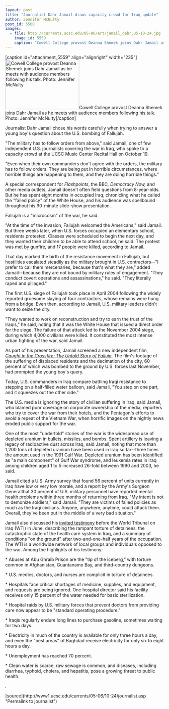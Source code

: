 ```yaml
---
layout: post
title: "Journalist Dahr Jamail draws capacity crowd for Iraq update"
author: Jennifer McNulty
post_id: 5560
images:
  - file: http://currents.ucsc.edu/05-06/art/jamail_dahr.05-10-24.jpg
    image_id: 5559
    caption: "Cowell College provost Deanna Shemek joins Dahr Jamail as he meets with audience members following his talk. Photo: Jennifer McNulty"
---
```


[caption id="attachment_5559" align="alignright" width="235"]<a href="http://localhost/mysite/wp-content/uploads/2005/10/jamail_dahr.05-10-24.jpg"><img class="size-full wp-image-5559" src="http://localhost/mysite/wp-content/uploads/2005/10/jamail_dahr.05-10-24.jpg" alt="Cowell College provost Deanna Shemek joins Dahr Jamail as he meets with audience members following his talk. Photo: Jennifer McNulty" width="235" height="156" /></a>Cowell College provost Deanna Shemek joins Dahr Jamail as he meets with audience members following his talk. Photo: Jennifer McNulty[/caption]
<a name="content" id="content"></a>
<p>
  Journalist Dahr Jamail chose his words carefully when trying to answer a young boy's question about the U.S. bombing of Fallujah.
</p>
<p>
  "The military has to follow orders from above," said Jamail, one of few independent U.S. journalists covering the war in Iraq, who spoke to a capacity crowd at the UCSC Music Center Recital Hall on October 19.
</p>
<p>
  "Even when their own commanders don't agree with the orders, the military has to follow orders. They are being put in horrible circumstances, where horrible things are happening to them, and they are doing horrible things."
</p>
<p>
  A special correspondent for <i>Flashpoints</i>, the BBC<i>, Democracy Now,</i> and other media outlets, Jamail doesn't often field questions from 8-year-olds. But he has spent eight months in occupied Iraq, chronicling what he called the "failed policy" of the White House, and his audience was spellbound throughout his 90-minute slide-show presentation.
</p>
<p>
  Fallujah is a "microcosm" of the war, he said.
</p>
<p>
  "At the time of the invasion, Fallujah welcomed the Americans," said Jamail. But three weeks later, when U.S. forces occupied an elementary school, residents protested. Classes were scheduled to begin the next day, and they wanted their children to be able to attend school, he said. The protest was met by gunfire, and 17 people were killed, according to Jamail.
</p>
<p>
  That day marked the birth of the resistance movement in Fallujah, but hostilities escalated steadily as the military brought in U.S. contractors--"I prefer to call them mercenaries, because that's what they are," added Jamail--because they are not bound by military rules of engagement. "They conduct covert operations and assassinations," he said. "They literally raped and pillaged."
</p>
<p>
  The first U.S. siege of Fallujah took place in April 2004 following the widely reported gruesome slaying of four contractors, whose remains were hung from a bridge. Even then, according to Jamail, U.S. military leaders didn't want to seize the city.
</p>
<p>
  "They wanted to work on reconstruction and try to earn the trust of the Iraqis," he said, noting that it was the White House that issued a direct order for the siege. The failure of that attack led to the November 2004 siege, during which 4,000 civilians were killed. It constituted the most intense urban fighting of the war, said Jamail.
</p>
<p>
  As part of his presentation, Jamail screened a new independent film, <i><a href="http://www.conceptionmedia.net">Caught in the Crossfire: The Untold Story of Falluja</a></i>. The film's footage of the suffering of displaced residents and the decimation of the city, 60 percent of which was bombed to the ground by U.S. forces last November, had prompted the young boy's query.
</p>
<p>
  Today, U.S. commanders in Iraq compare battling Iraqi resistance to stepping on a half-filled water balloon, said Jamail, "You step on one part, and it squeezes out the other side."
</p>
<p>
  The U.S. media is ignoring the story of civilian suffering in Iraq, said Jamail, who blamed poor coverage on corporate ownership of the media, reporters who try to cover the war from their hotels, and the Pentagon's efforts to avoid a repeat of the Vietnam War, when horrific images on the nightly news eroded public support for the war.
</p>
<p>
  One of the most "undertold" stories of the war is the widespread use of depleted uranium in bullets, missiles, and bombs. Spent artillery is leaving a legacy of radioactive dust across Iraq, said Jamail, noting that more than 1,200 tons of depleted uranium have been used in Iraq so far--three times the amount used in the 1991 Gulf War. Depleted uranium has been identified as "a main component" of Gulf War syndrome, and leukemia rates in Iraq among children aged 1 to 5 increased 26-fold between 1990 and 2003, he said.
</p>
<p>
  Jamail cited a U.S. Army survey that found 56 percent of units currently in Iraq have low or very low morale, and a report by the Army's Surgeon Generalthat 30 percent of U.S. military personnel have reported mental health problems within three months of returning from Iraq. "My intent is not to demonize soldiers," said Jamail. "They are victims of failed policies as much as the Iraqi civilians. Anyone, anywhere, anytime, could attack them. Overall, they've been put in the middle of a very bad situation."
</p>
<p>
  Jamail also discussed his <a href="http://www.globalresearch.ca/index.php?context=viewArticle&amp;code=20050625&amp;articleId=532%20%20http://www.globalresearch.ca/index.php?context=viewArticle&amp;code=20050625&amp;articleId=532%20%20">invited testimony</a> before the World Tribunal on Iraq (WTI) in June, describing the rampant torture of detainees, the catastrophic state of the health care system in Iraq, and a summary of conditions "on the ground" after two-and-one-half years of the occupation. The WTI is a worldwide network of local groups and individuals opposed to the war. Among the highlights of his testimony:
</p>
<p>
  * Abuses at Abu Ghraib Prison are the "tip of the iceberg," with torture common in Afghanistan, Guantanamo Bay, and third-country dungeons.
</p>
<p>
  * U.S. medics, doctors, and nurses are complicit in torture of detainees.
</p>
<p>
  * Hospitals face critical shortages of medicine, supplies, and equipment, and requests are being ignored. One hospital director said his facility receives only 15 percent of the water needed for basic sterilization.
</p>
<p>
  * Hospital raids by U.S. military forces that prevent doctors from providing care now appear to be "standard operating procedure."
</p>
<p>
  * Iraqis regularly endure long lines to purchase gasoline, sometimes waiting for two days.
</p>
<p>
  * Electricity in much of the country is available for only three hours a day, and even the "best areas" of Baghdad receive electricity for only six to eight hours a day.
</p>
<p>
  * Unemployment has reached 70 percent.
</p>
<p>
  * Clean water is scarce, raw sewage is common, and diseases, including diarrhea, typhoid, cholera, and hepatitis, pose a growing threat to public health.
</p><em>.</em>
<form>
  <input name="t1" size="-1" type="hidden">
</form>




</p>
[source](http://www1.ucsc.edu/currents/05-06/10-24/journalist.asp "Permalink to journalist")
